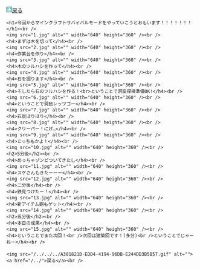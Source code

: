 <html>
  <body>
    <img src="/../../../A301821D-EDD4-4194-96DB-E244DD3B5B57.gif" alt=""><a href="/../">戻る</a><br />
    
    <h1>今回からマインクラフトサバイバルモードをやっていこうとおもいます！！！！！！！</h1><br />
    <img src="1.jpg" alt="" width="640" height="360" /><br />
    <h4>まずは木を切って</h4><br />
    <img src="2.jpg" alt="" width="640" height="360" /><br />
    <h4>作業台を作り</h4><br />
    <img src="3.jpg" alt="" width="640" height="360" /><br />
    <h4>木のツルハシを作って</h4><br />
    <img src="4.jpg" alt="" width="640" height="360" /><br />
    <h4>石を掘ります</h4><br />
    <img src="5.jpg" alt="" width="640" height="360" /><br />
    <h4>そしたら石のツルハシを作る！<br>ということで洞窟探検準備OK!</h4><br />
    <img src="6.jpg" alt="" width="640" height="360" /><br />
    <h4>ということで洞窟レッツゴー</h4><br />
    <img src="7.jpg" alt="" width="640" height="360" /><br />
    <h4>石炭ほりほり</h4><br />
    <img src="8.jpg" alt="" width="640" height="360" /><br />
    <h4>クリーパー！にげ…</h4><br />
    <img src="9.jpg" alt="" width="640" height="360" /><br />
    <h4>こっちもかよ！</h4><br />
    <img src="10.jpg" alt="" width="640" height="360" /><br />
    <h2>5分後</h2><br />
    <h4>めっちゃゾンビついてきたし</h4><br />
    <img src="11.jpg" alt="" width="640" height="360" /><br />
    <h4>スケさんもきたーーー</h4><br />
    <img src="12.jpg" alt="" width="640" height="360" /><br />
    <h4>二分後</h4><br />
    <h4>鉄見つけたー！</h4><br />
    <img src="13.jpg" alt="" width="640" height="360" /><br />
    <h4>新アイテム銅もゲット</h4><br />
    <img src="14.jpg" alt="" width="640" height="360" /><br />
    <h2>五分後</h2><br />
    <h4>本日の成果</h4><br />
    <img src="15.jpg" alt="" width="640" height="360" /><br />
    <h4>ということでまた次回！<br />次回は建築回です！(多分)<br />ということでじゃーねー</h4><br />
    
    <img src="/../../../A301821D-EDD4-4194-96DB-E244DD3B5B57.gif" alt=""><a href="/../">戻る</a><br />
  </body>
</html>
